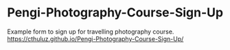# Pengi-Photography-Course-Sign-Up
Example form to sign up for travelling photography course. https://cthuluz.github.io/Pengi-Photography-Course-Sign-Up/
